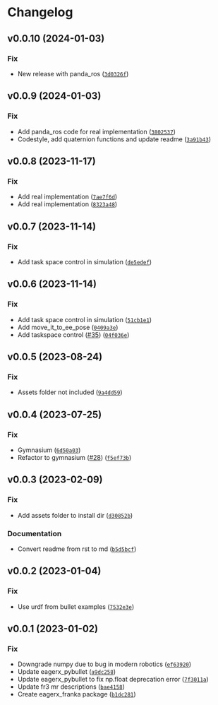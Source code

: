 # Changelog

<!--next-version-placeholder-->

## v0.0.10 (2024-01-03)

### Fix

* New release with panda_ros ([`3d0326f`](https://github.com/eager-dev/eagerx_franka/commit/3d0326f0efc37978705db4af8b41634f8d03ecda))

## v0.0.9 (2024-01-03)

### Fix

* Add panda_ros code for real implementation ([`3802537`](https://github.com/eager-dev/eagerx_franka/commit/3802537ca5698c8fa1cb3d5999135557ea9fce6f))
* Codestyle, add quaternion functions and update readme ([`3a91b43`](https://github.com/eager-dev/eagerx_franka/commit/3a91b43786eaed809657a34546a259361053398a))

## v0.0.8 (2023-11-17)

### Fix

* Add real implementation ([`7ae7f6d`](https://github.com/eager-dev/eagerx_franka/commit/7ae7f6dca32dd9bdef4f213c6248d405d8401764))
* Add real implementation ([`8323a48`](https://github.com/eager-dev/eagerx_franka/commit/8323a48f6478c0551683942aa6ae06b60f85a44f))

## v0.0.7 (2023-11-14)

### Fix

* Add task space control in simulation ([`de5edef`](https://github.com/eager-dev/eagerx_franka/commit/de5edefc6a6de9c3428495b986dea6846bd32580))

## v0.0.6 (2023-11-14)

### Fix

* Add task space control in simulation ([`51cb1e1`](https://github.com/eager-dev/eagerx_franka/commit/51cb1e1e043a5da21b06565b238bc0d7b9fbb816))
* Add move_it_to_ee_pose ([`0409a3e`](https://github.com/eager-dev/eagerx_franka/commit/0409a3e2bab1800e7d9fd4eef529e3838cd6be51))
* Add taskspace control ([#35](https://github.com/eager-dev/eagerx_franka/issues/35)) ([`04f036e`](https://github.com/eager-dev/eagerx_franka/commit/04f036ed1061528b0973840f02c7af9049ad11ba))

## v0.0.5 (2023-08-24)

### Fix

* Assets folder not included ([`9a4dd59`](https://github.com/eager-dev/eagerx_franka/commit/9a4dd595809e37c668e6bcb5b71bce686e4807e8))

## v0.0.4 (2023-07-25)

### Fix

* Gymnasium ([`6d50a03`](https://github.com/eager-dev/eagerx_franka/commit/6d50a032e61b623ca1ca535dda842d0ef9f6f452))
* Refactor to gymnasium ([#28](https://github.com/eager-dev/eagerx_franka/issues/28)) ([`f5ef73b`](https://github.com/eager-dev/eagerx_franka/commit/f5ef73b8514c64bd9e5d265d8e093feb771d68fb))

## v0.0.3 (2023-02-09)
### Fix
* Add assets folder to install dir ([`d30852b`](https://github.com/eager-dev/eagerx_franka/commit/d30852b675a217d46c3a85652d297727e6d2ff33))

### Documentation
* Convert readme from rst to md ([`b5d5bcf`](https://github.com/eager-dev/eagerx_franka/commit/b5d5bcf0205913371724120e404d56806d11e840))

## v0.0.2 (2023-01-04)
### Fix
* Use urdf from bullet examples ([`7532e3e`](https://github.com/eager-dev/eagerx_franka/commit/7532e3ee3a08bbbe01e6ad4681a847e4dee1331e))

## v0.0.1 (2023-01-02)
### Fix
* Downgrade numpy due to bug in modern robotics ([`ef63920`](https://github.com/eager-dev/eagerx_franka/commit/ef63920df2a5e2557aea721bb75a715e2eb23bd3))
* Update eagerx_pybullet ([`a9dc258`](https://github.com/eager-dev/eagerx_franka/commit/a9dc2581d66a812035326a6ffba98586b34f0304))
* Update eagerx_pybullet to fix np.float deprecation error ([`7f3011a`](https://github.com/eager-dev/eagerx_franka/commit/7f3011a2aceb7d9a5b99582a6e3c305b2a60d48d))
* Update fr3 mr descriptions ([`bae4158`](https://github.com/eager-dev/eagerx_franka/commit/bae41585b70dac8583badb5231c4642c450c942c))
* Create eagerx_franka package ([`b1dc281`](https://github.com/eager-dev/eagerx_franka/commit/b1dc28131c328fb73af439af9a0d95db25ee57ae))
